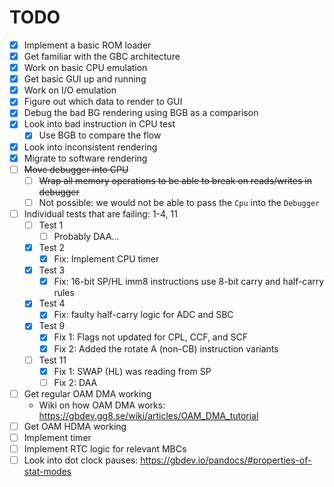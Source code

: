 # TODO

- [x] Implement a basic ROM loader
- [x] Get familiar with the GBC architecture
- [x] Work on basic CPU emulation
- [x] Get basic GUI up and running
- [x] Work on I/O emulation
- [x] Figure out which data to render to GUI
- [x] Debug the bad BG rendering using BGB as a comparison
- [x] Look into bad instruction in CPU test
    - [x] Use BGB to compare the flow
- [x] Look into inconsistent rendering
- [x] Migrate to software rendering
- [ ] ~~Move debugger into CPU~~
    - [ ] ~~Wrap all memory operations to be able to break on reads/writes in debugger~~
    - [ ] Not possible: we would not be able to pass the `Cpu` into the `Debugger`
- [ ] Individual tests that are failing: 1-4, 11
    - [ ] Test 1
        - [ ] Probably DAA...
    - [x] Test 2
        - [x] Fix: Implement CPU timer
    - [x] Test 3
        - [x] Fix: 16-bit SP/HL imm8 instructions use 8-bit carry and half-carry rules
    - [x] Test 4
        - [x] Fix: faulty half-carry logic for ADC and SBC
    - [x] Test 9
        - [x] Fix 1: Flags not updated for CPL, CCF, and SCF
        - [x] Fix 2: Added the rotate A (non-CB) instruction variants
    - [ ] Test 11
        - [x] Fix 1: SWAP (HL) was reading from SP
        - [ ] Fix 2: DAA
- [ ] Get regular OAM DMA working
    - Wiki on how OAM DMA works: https://gbdev.gg8.se/wiki/articles/OAM_DMA_tutorial
- [ ] Get OAM HDMA working
- [ ] Implement timer
- [ ] Implement RTC logic for relevant MBCs
- [ ] Look into dot clock pauses: https://gbdev.io/pandocs/#properties-of-stat-modes
